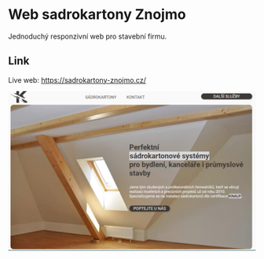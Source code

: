 # Web sadrokartony Znojmo

Jednoduchý responzivní web pro stavební firmu.

## Link
Live web: https://sadrokartony-znojmo.cz/

![](./screenshot.png)
